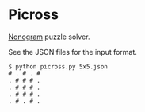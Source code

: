 # Picross

[Nonogram](https://en.wikipedia.org/wiki/Nonogram) puzzle solver.

See the JSON files for the input format.

```
$ python picross.py 5x5.json
# . # . #
. # # # .
. # # # .
. # # # .
. # . # .
```
